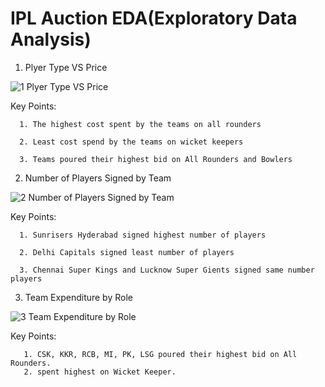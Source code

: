 # IPL Auction EDA(Exploratory Data Analysis)

1. Plyer Type VS Price

![1  Plyer Type VS Price](https://user-images.githubusercontent.com/113248861/211209697-0ae8b2a1-9a8b-42d7-ab55-9d9aa8d99538.png)

Key Points:

      1. The highest cost spent by the teams on all rounders
      
      2. Least cost spend by the teams on wicket keepers
      
      3. Teams poured their highest bid on All Rounders and Bowlers
      
2. Number of Players Signed by Team

![2  Number of Players Signed by Team](https://user-images.githubusercontent.com/113248861/211210381-80885eb6-d1bc-4f0a-ae55-3888b74f3efe.png)

Key Points:

      1. Sunrisers Hyderabad signed highest number of players
      
      2. Delhi Capitals signed least number of players
      
      3. Chennai Super Kings and Lucknow Super Gients signed same number players
      
3. Team Expenditure by Role

![3  Team Expenditure by Role](https://user-images.githubusercontent.com/113248861/211210724-1eab2a4e-2351-4bb7-b06c-c2ebace38755.png)

Key Points:

       1. CSK, KKR, RCB, MI, PK, LSG poured their highest bid on All Rounders.
       2. spent highest on Wicket Keeper.
